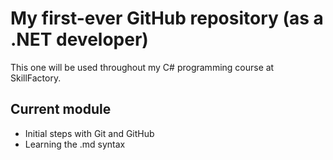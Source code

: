 # My first-ever GitHub repository (as a .NET developer)

This one will be used throughout my C# programming course at SkillFactory.

## Current module
- Initial steps with Git and GitHub
- Learning the .md syntax
